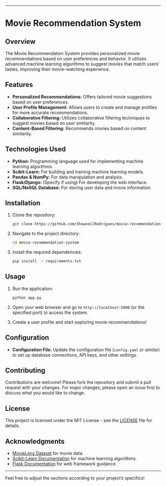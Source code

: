 

---

# Movie Recommendation System

## Overview

The Movie Recommendation System provides personalized movie recommendations based on user preferences and behavior. It utilizes advanced machine learning algorithms to suggest movies that match users' tastes, improving their movie-watching experience.

## Features

- **Personalized Recommendations:** Offers tailored movie suggestions based on user preferences.
- **User Profile Management:** Allows users to create and manage profiles for more accurate recommendations.
- **Collaborative Filtering:** Utilizes collaborative filtering techniques to suggest movies based on user similarity.
- **Content-Based Filtering:** Recommends movies based on content similarity.

## Technologies Used

- **Python:** Programming language used for implementing machine learning algorithms.
- **Scikit-Learn:** For building and training machine learning models.
- **Pandas & NumPy:** For data manipulation and analysis.
- **Flask/Django:** (Specify if using) For developing the web interface.
- **SQL/NoSQL Database:** For storing user data and movie information.

## Installation

1. Clone the repository:

    ```bash
    git clone https://github.com/ShawneilRodrigues/movie-recommendation-system.git
    ```

2. Navigate to the project directory:

    ```bash
    cd movie-recommendation-system
    ```

3. Install the required dependencies:

    ```bash
    pip install -r requirements.txt
    ```

## Usage

1. Run the application:

    ```bash
    python app.py
    ```

2. Open your web browser and go to `http://localhost:5000` (or the specified port) to access the system.

3. Create a user profile and start exploring movie recommendations!

## Configuration

- **Configuration File:** Update the configuration file (`config.yaml` or similar) to set up database connections, API keys, and other settings.

## Contributing

Contributions are welcome! Please fork the repository and submit a pull request with your changes. For major changes, please open an issue first to discuss what you would like to change.

## License

This project is licensed under the MIT License - see the [LICENSE](LICENSE) file for details.

## Acknowledgments

- [MovieLens Dataset](https://grouplens.org/datasets/movielens/) for movie data.
- [Scikit-Learn Documentation](https://scikit-learn.org/stable/user_guide.html) for machine learning algorithms.
- [Flask Documentation](https://flask.palletsprojects.com/en/2.0.x/) for web framework guidance.

---

Feel free to adjust the sections according to your project’s specifics!
